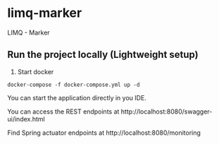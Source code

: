 # limq-marker

LIMQ - Marker

## Run the project locally (Lightweight setup)

1. Start docker

```
docker-compose -f docker-compose.yml up -d
```

You can start the application directly in you IDE.

You can access the REST endpoints at http://localhost:8080/swagger-ui/index.html

Find Spring actuator endpoints at http://localhost:8080/monitoring
